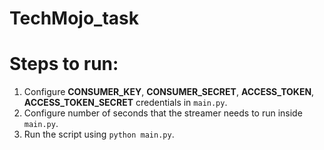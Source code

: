 # TechMojo_task
# Steps to run:
 1. Configure **CONSUMER_KEY**, **CONSUMER_SECRET**, **ACCESS_TOKEN**, **ACCESS_TOKEN_SECRET** credentials in `main.py`.
 2. Configure number of seconds that the streamer needs to run inside `main.py`.
 3. Run the script using `python main.py`.
